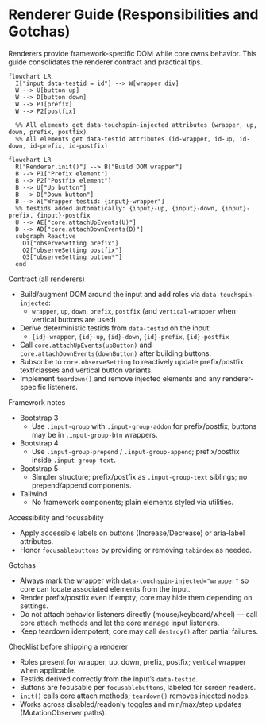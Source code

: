 # Renderer Guide (Responsibilities and Gotchas)

Renderers provide framework-specific DOM while core owns behavior. This guide consolidates the renderer contract and practical tips.

```mermaid
flowchart LR
  I["input data-testid = id"] --> W[wrapper div]
  W --> U[button up]
  W --> D[button down]
  W --> P1[prefix]
  W --> P2[postfix]

  %% All elements get data-touchspin-injected attributes (wrapper, up, down, prefix, postfix)
  %% All elements get data-testid attributes (id-wrapper, id-up, id-down, id-prefix, id-postfix)
```



```mermaid
flowchart LR
  R["Renderer.init()"] --> B["Build DOM wrapper"]
  B --> P1["Prefix element"]
  B --> P2["Postfix element"]
  B --> U["Up button"]
  B --> D["Down button"]
  B --> W["Wrapper testid: {input}-wrapper"]
  %% testids added automatically: {input}-up, {input}-down, {input}-prefix, {input}-postfix
  U --> AE["core.attachUpEvents(U)"]
  D --> AD["core.attachDownEvents(D)"]
  subgraph Reactive
    O1["observeSetting prefix"]
    O2["observeSetting postfix"]
    O3["observeSetting button*"]
  end
```



Contract (all renderers)
- Build/augment DOM around the input and add roles via `data-touchspin-injected`:
  - `wrapper`, `up`, `down`, `prefix`, `postfix` (and `vertical-wrapper` when vertical buttons are used)
- Derive deterministic testids from `data-testid` on the input:
  - `{id}-wrapper`, `{id}-up`, `{id}-down`, `{id}-prefix`, `{id}-postfix`
- Call `core.attachUpEvents(upButton)` and `core.attachDownEvents(downButton)` after building buttons.
- Subscribe to `core.observeSetting` to reactively update prefix/postfix text/classes and vertical button variants.
- Implement `teardown()` and remove injected elements and any renderer-specific listeners.

Framework notes
- Bootstrap 3
  - Use `.input-group` with `.input-group-addon` for prefix/postfix; buttons may be in `.input-group-btn` wrappers.
- Bootstrap 4
  - Use `.input-group-prepend` / `.input-group-append`; prefix/postfix inside `.input-group-text`.
- Bootstrap 5
  - Simpler structure; prefix/postfix as `.input-group-text` siblings; no prepend/append components.
- Tailwind
  - No framework components; plain elements styled via utilities.

Accessibility and focusability
- Apply accessible labels on buttons (Increase/Decrease) or aria-label attributes.
- Honor `focusablebuttons` by providing or removing `tabindex` as needed.

Gotchas
- Always mark the wrapper with `data-touchspin-injected="wrapper"` so core can locate associated elements from the input.
- Render prefix/postfix even if empty; core may hide them depending on settings.
- Do not attach behavior listeners directly (mouse/keyboard/wheel) — call core attach methods and let the core manage input listeners.
- Keep teardown idempotent; core may call `destroy()` after partial failures.

Checklist before shipping a renderer
- Roles present for wrapper, up, down, prefix, postfix; vertical wrapper when applicable.
- Testids derived correctly from the input’s `data-testid`.
- Buttons are focusable per `focusablebuttons`, labeled for screen readers.
- `init()` calls core attach methods; `teardown()` removes injected nodes.
- Works across disabled/readonly toggles and min/max/step updates (MutationObserver paths).

